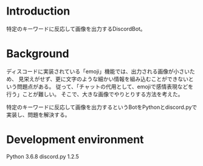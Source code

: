 # Introduction
特定のキーワードに反応して画像を出力するDiscordBot。

# Background

ディスコードに実装されている「emoji」機能では、出力される画像が小さいため、
見栄えがせず、更に文字のような細かい情報を組み込むことができないという問題点がある。
従って、「チャットの代用として、emojiで感情表現などを行う」ことが難しい。
そこで、大きな画像でやりとりする方法を考えた。

特定のキーワードに反応して画像を出力するというBotをPythonとdiscord.pyで実装し、問題を解決する。

# Development environment

Python 3.6.8
discord.py 1.2.5
